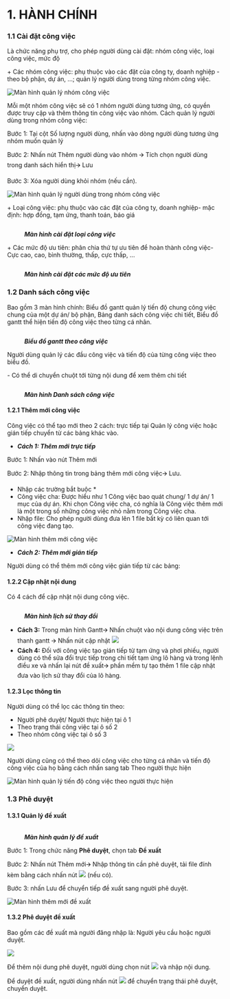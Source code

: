 # 1. HÀNH CHÍNH

### 1.1 **Cài đặt công việc** <a href="#_3cqmetx" id="_3cqmetx"></a>

Là chức năng phụ trợ, cho phép người dùng cài đặt: nhóm công việc, loại công việc, mức độ

\+ Các nhóm công việc: phụ thuộc vào các đặt của công ty, doanh nghiệp - theo bộ phận, dự án, …; quản lý người dùng trong từng nhóm công việc.

![Màn hình quản lý nhóm công việc](<../../.gitbook/assets/0 (6).png>)

Mỗi một nhóm công việc sẽ có 1 nhóm người dùng tương ứng, có quyền được truy cập và thêm thông tin công việc vào nhóm. Cách quản lý người dùng trong nhóm công việc:

Bước 1: Tại cột Số lượng người dùng, nhấn vào dòng người dùng tương ứng nhóm muốn quản lý

Bước 2: Nhấn nút Thêm người dùng vào nhóm 🡪 Tích chọn người dùng trong danh sách hiển thị🡪 Lưu

Bước 3: Xóa người dùng khỏi nhóm (nếu cần).

![Màn hình quản lý người dùng trong nhóm công việc](<../../.gitbook/assets/1 (4).png>)

\+ Loại công việc: phụ thuộc vào các đặt của công ty, doanh nghiệp- mặc định: hợp đồng, tạm ứng, thanh toán, báo giá

<figure><img src="../../.gitbook/assets/2 (5).png" alt=""><figcaption><p><em><strong>Màn hình cài đặt loại công việc</strong></em></p></figcaption></figure>

\+ Các mức độ ưu tiên: phân chia thứ tự ưu tiên để hoàn thành công việc- Cực cao, cao, bình thường, thấp, cực thấp, …

<figure><img src="../../.gitbook/assets/3 (9).png" alt=""><figcaption><p><em><strong>Màn hình cài đặt các mức độ ưu tiên</strong></em></p></figcaption></figure>

### **1.2 Danh sách công việc** <a href="#_1rvwp1q" id="_1rvwp1q"></a>

Bao gồm 3 màn hình chính: Biểu đồ gantt quản lý tiến độ chung công việc chung của một dự án/ bộ phận, Bảng danh sách công việc chi tiết, Biểu đồ gantt thể hiện tiến độ công việc theo từng cá nhân.

<figure><img src="../../.gitbook/assets/4 (8).png" alt=""><figcaption><p><em><strong>Biểu đồ gantt theo công việc</strong></em></p></figcaption></figure>

Người dùng quản lý các đầu công việc và tiến độ của từng công việc theo biểu đồ.

\- Có thể di chuyển chuột tới từng nội dung để xem thêm chi tiết

<figure><img src="../../.gitbook/assets/5 (3).png" alt=""><figcaption><p><em><strong>Màn hình Danh sách công việc</strong></em></p></figcaption></figure>

#### **1.2.1 Thêm mới công việc** <a href="#_4bvk7pj" id="_4bvk7pj"></a>

Công việc có thể tạo mới theo 2 cách: trực tiếp tại Quản lý công việc hoặc gián tiếp chuyển từ các bảng khác vào.

* _**Cách 1: Thêm mới trực tiếp**_

Bước 1: Nhấn vào nút Thêm mới

Bước 2: Nhập thông tin trong bảng thêm mới công việc🡪 Lưu.

* Nhập các trường bắt buộc \*
* Công việc cha: Được hiểu như 1 Công việc bao quát chung/ 1 dự án/ 1 mục của dự án. Khi chọn Công việc cha, có nghĩa là Công việc thêm mới là một trong số những công việc nhỏ nằm trong Công việc cha.
* Nhập file: Cho phép người dùng đưa lên 1 file bất kỳ có liên quan tới công việc đang tạo.

![Màn hình thêm mới công việc](<../../.gitbook/assets/6 (1).png>)

* _**Cách 2: Thêm mới gián tiếp**_

Người dùng có thể thêm mới công việc gián tiếp từ các bảng:

#### **1.2.2 Cập nhật nội dung** <a href="#_2r0uhxc" id="_2r0uhxc"></a>

Có 4 cách để cập nhật nội dung công việc.

<figure><img src="../../.gitbook/assets/12 (1).png" alt=""><figcaption><p><em><strong>Màn hình lịch sử thay đổi</strong></em></p></figcaption></figure>

* **Cách 3:** Trong màn hình Gantt🡪 Nhấn chuột vào nội dung công việc trên thanh gantt 🡪 Nhấn nút cập nhật ![](<../../.gitbook/assets/13 (4).png>)
* **Cách 4:** Đối với công việc tạo gián tiếp từ tạm ứng và phơi phiếu, người dùng có thể sửa đổi trực tiếp trong chi tiết tạm ứng lô hàng và trong lệnh điều xe và nhấn lại nút đề xuất🡪 phần mềm tự tạo thêm 1 file cập nhật đưa vào lịch sử thay đổi của lô hàng.

#### **1.2.3 Lọc thông tin** <a href="#_1664s55" id="_1664s55"></a>

Người dùng có thể lọc các thông tin theo:

* Người phê duyệt/ Người thực hiện tại ô 1
* Theo trạng thái công việc tại ô số 2
* Theo nhóm công việc tại ô số 3

![](../../.gitbook/assets/14.png)

Người dùng cũng có thể theo dõi công việc cho từng cá nhân và tiến độ công việc của họ bằng cách nhấn sang tab Theo người thực hiện

![Màn hình quản lý tiến độ công việc theo người thực hiện](../../.gitbook/assets/15.png)

### **1.3 Phê duyệt** <a href="#_3q5sasy" id="_3q5sasy"></a>

#### **1.3.1 Quản lý đề xuất** <a href="#_25b2l0r" id="_25b2l0r"></a>

<figure><img src="../../.gitbook/assets/16 (1).png" alt=""><figcaption><p><em><strong>Màn hình quản lý đề xuất</strong></em></p></figcaption></figure>

Bước 1: Trong chức năng **Phê duyệt**, chọn tab **Đề xuất**

Bước 2: Nhấn nút Thêm mới🡪 Nhập thông tin cần phê duyệt, tải file đính kèm bằng cách nhấn nút ![](<../../.gitbook/assets/17 (1).png>) (nếu có).

Bước 3: nhấn Lưu để chuyển tiếp đề xuất sang người phê duyệt.

![Màn hình thêm mới đề xuất](<../../.gitbook/assets/18 (2).png>)

#### **1.3.2 Phê duyệt đề xuất** <a href="#_kgcv8k" id="_kgcv8k"></a>

Bao gồm các đề xuất mà người đăng nhập là: Người yêu cầu hoặc người duyệt.

![](<../../.gitbook/assets/19 (3).png>)

Để thêm nội dung phê duyệt, người dùng chọn nút ![](../../.gitbook/assets/20.png) và nhập nội dung.

Để duyệt đề xuất, người dùng nhấn nút ![](<../../.gitbook/assets/21 (1).png>) để chuyển trạng thái phê duyệt, chuyển duyệt.
